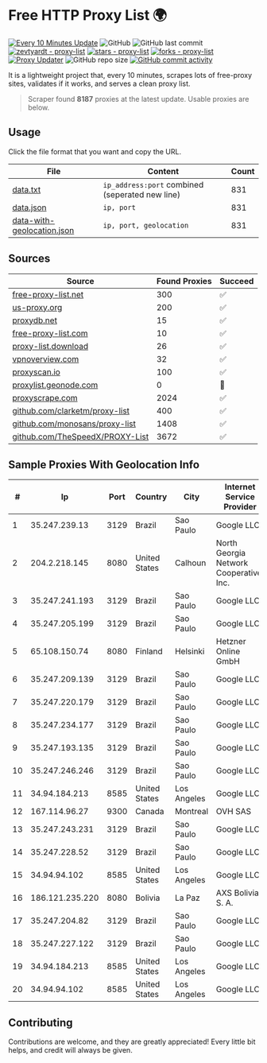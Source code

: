 
# Free HTTP Proxy List 🌍

[![Every 10 Minutes Update](https://github.com/mertguvencli/http-proxy-list/actions/workflows/main.yml/badge.svg?branch=main)](https://github.com/mertguvencli/http-proxy-list/actions/workflows/main.yml)
![GitHub](https://img.shields.io/github/license/mertguvencli/http-proxy-list)
![GitHub last commit](https://img.shields.io/github/last-commit/mertguvencli/http-proxy-list)
[![zevtyardt - proxy-list](https://img.shields.io/static/v1?label=zevtyardt&message=proxy-list&color=blue&logo=github)](https://github.com/zevtyardt/proxy-list "Go to GitHub repo")
[![stars - proxy-list](https://img.shields.io/github/stars/zevtyardt/proxy-list?style=social)](https://github.com/zevtyardt/proxy-list)
[![forks - proxy-list](https://img.shields.io/github/forks/zevtyardt/proxy-list?style=social)](https://github.com/zevtyardt/proxy-list)
[![Proxy Updater](https://github.com/zevtyardt/proxy-list/workflows/Proxy%20Updater/badge.svg)](https://github.com/zevtyardt/proxy-list/actions?query=workflow:"Proxy+Updater")
![GitHub repo size](https://img.shields.io/github/repo-size/zevtyardt/proxy-list)
[![GitHub commit activity](https://img.shields.io/github/commit-activity/m/zevtyardt/proxy-list?logo=commits)](https://github.com/zevtyardt/proxy-list/commits/main)

It is a lightweight project that, every 10 minutes, scrapes lots of free-proxy sites, validates if it works, and serves a clean proxy list.

> Scraper found **8187** proxies at the latest update. Usable proxies are below.

## Usage

Click the file format that you want and copy the URL.

|File|Content|Count|
|----|-------|-----|
|[data.txt](https://raw.githubusercontent.com/mertguvencli/http-proxy-list/main/proxy-list/data.txt)|`ip_address:port` combined (seperated new line)|831|
|[data.json](https://raw.githubusercontent.com/mertguvencli/http-proxy-list/main/proxy-list/data.json)|`ip, port`|831|
|[data-with-geolocation.json](https://raw.githubusercontent.com/mertguvencli/http-proxy-list/main/proxy-list/data-with-geolocation.json)|`ip, port, geolocation`|831|

## Sources

|Source|Found Proxies|Succeed|
|------|-------------|-------|
|[free-proxy-list.net](https://free-proxy-list.net)|300|✅|
|[us-proxy.org](https://www.us-proxy.org)|200|✅|
|[proxydb.net](http://proxydb.net)|15|✅|
|[free-proxy-list.com](https://free-proxy-list.com/?page=&port=&type%5B%5D=http&type%5B%5D=https&up_time=0&search=Search)|10|✅|
|[proxy-list.download](https://www.proxy-list.download/HTTP)|26|✅|
|[vpnoverview.com](https://vpnoverview.com/privacy/anonymous-browsing/free-proxy-servers)|32|✅|
|[proxyscan.io](https://www.proxyscan.io)|100|✅|
|[proxylist.geonode.com](https://proxylist.geonode.com/api/proxy-list?limit=300&page=1&sort_by=lastChecked&sort_type=desc&protocols=http,https)|0|🚫|
|[proxyscrape.com](https://api.proxyscrape.com/v2/?request=displayproxies&protocol=http&timeout=10000&country=all&ssl=all&anonymity=all)|2024|✅|
|[github.com/clarketm/proxy-list](https://raw.githubusercontent.com/clarketm/proxy-list/master/proxy-list-raw.txt)|400|✅|
|[github.com/monosans/proxy-list](https://raw.githubusercontent.com/monosans/proxy-list/main/proxies/http.txt)|1408|✅|
|[github.com/TheSpeedX/PROXY-List](https://raw.githubusercontent.com/TheSpeedX/PROXY-List/master/http.txt)|3672|✅|


## Sample Proxies With Geolocation Info

|#|Ip|Port|Country|City|Internet Service Provider|
|-|--|----|-------|----|-------------------------|
|1|35.247.239.13|3129|Brazil|Sao Paulo|Google LLC|
|2|204.2.218.145|8080|United States|Calhoun|North Georgia Network Cooperative, Inc.|
|3|35.247.241.193|3129|Brazil|Sao Paulo|Google LLC|
|4|35.247.205.199|3129|Brazil|Sao Paulo|Google LLC|
|5|65.108.150.74|8080|Finland|Helsinki|Hetzner Online GmbH|
|6|35.247.209.139|3129|Brazil|Sao Paulo|Google LLC|
|7|35.247.220.179|3129|Brazil|Sao Paulo|Google LLC|
|8|35.247.234.177|3129|Brazil|Sao Paulo|Google LLC|
|9|35.247.193.135|3129|Brazil|Sao Paulo|Google LLC|
|10|35.247.246.246|3129|Brazil|Sao Paulo|Google LLC|
|11|34.94.184.213|8585|United States|Los Angeles|Google LLC|
|12|167.114.96.27|9300|Canada|Montreal|OVH SAS|
|13|35.247.243.231|3129|Brazil|Sao Paulo|Google LLC|
|14|35.247.228.52|3129|Brazil|Sao Paulo|Google LLC|
|15|34.94.94.102|8585|United States|Los Angeles|Google LLC|
|16|186.121.235.220|8080|Bolivia|La Paz|AXS Bolivia S. A.|
|17|35.247.204.82|3129|Brazil|Sao Paulo|Google LLC|
|18|35.247.227.122|3129|Brazil|Sao Paulo|Google LLC|
|19|34.94.184.213|8585|United States|Los Angeles|Google LLC|
|20|34.94.94.102|8585|United States|Los Angeles|Google LLC|



## Contributing

Contributions are welcome, and they are greatly appreciated! Every
little bit helps, and credit will always be given.

